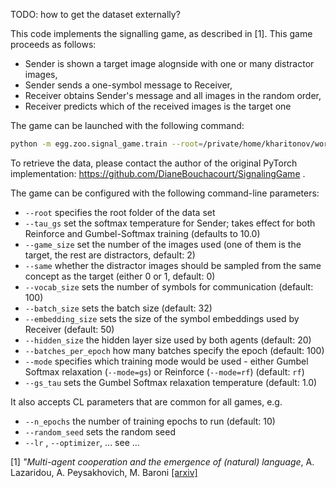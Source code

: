 TODO: how to get the dataset externally?

This code implements the signalling game, as described in [1]. This game proceeds as follows:
 * Sender is shown a target image alognside with one or many distractor images,
 * Sender sends a one-symbol message to Receiver,
 * Receiver obtains Sender's message and all images in the random order,
 * Receiver predicts which of the received images is the target one

The game can be launched with the following command:
```bash
python -m egg.zoo.signal_game.train --root=/private/home/kharitonov/work/egg/data/concepts/
```

To retrieve the data, please contact the author of the original PyTorch implementation:
https://github.com/DianeBouchacourt/SignalingGame .

The game can be configured with the following command-line parameters:
 * `--root` specifies the root folder of the data set
 * `--tau_gs` set the softmax temperature for Sender; takes effect for both Reinforce and Gumbel-Softmax training
        (defaults to 10.0)
 * `--game_size` set the number of the images used (one of them is the target, the rest are distractors, default: 2)
 * `--same` whether the distractor images should be sampled from the same concept as the target (either 0 or 1, default: 0)
 * `--vocab_size` sets the number of symbols for communication (default: 100)
 * `--batch_size` sets the batch size (default: 32)
 * `--embedding_size` sets the size of the symbol embeddings used by Receiver (default: 50)
 * `--hidden_size` the hidden layer size used by both agents (default: 20)
 * `--batches_per_epoch` how many batches specify the epoch (default: 100)
 * `--mode` specifies which training mode would be used - either Gumbel Softmax relaxation (`--mode=gs`) or Reinforce 
 (`--mode=rf`) (default: `rf`)
 * `--gs_tau` sets the Gumbel Softmax relaxation temperature (default: 1.0)
 
 It also accepts CL parameters that are common for all games, e.g.
 * `--n_epochs` the number of training epochs to run (default: 10)
 * `--random_seed` sets the random seed
 * `--lr` , `--optimizer`, ...
 see ...
 
 
[1] *"Multi-agent cooperation and the emergence of (natural) language*, A. Lazaridou, A. Peysakhovich, M. Baroni 
[[arxiv]](https://arxiv.org/abs/1612.07182)
 